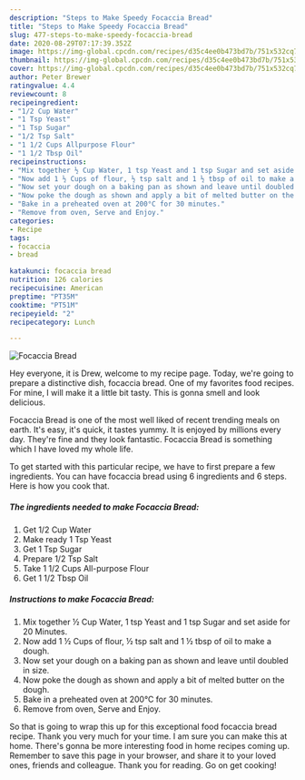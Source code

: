 ```yaml
---
description: "Steps to Make Speedy Focaccia Bread"
title: "Steps to Make Speedy Focaccia Bread"
slug: 477-steps-to-make-speedy-focaccia-bread
date: 2020-08-29T07:17:39.352Z
image: https://img-global.cpcdn.com/recipes/d35c4ee0b473bd7b/751x532cq70/focaccia-bread-recipe-main-photo.jpg
thumbnail: https://img-global.cpcdn.com/recipes/d35c4ee0b473bd7b/751x532cq70/focaccia-bread-recipe-main-photo.jpg
cover: https://img-global.cpcdn.com/recipes/d35c4ee0b473bd7b/751x532cq70/focaccia-bread-recipe-main-photo.jpg
author: Peter Brewer
ratingvalue: 4.4
reviewcount: 8
recipeingredient:
- "1/2 Cup Water"
- "1 Tsp Yeast"
- "1 Tsp Sugar"
- "1/2 Tsp Salt"
- "1 1/2 Cups Allpurpose Flour"
- "1 1/2 Tbsp Oil"
recipeinstructions:
- "Mix together ½ Cup Water, 1 tsp Yeast and 1 tsp Sugar and set aside for 20 Minutes."
- "Now add 1 ½ Cups of flour, ½ tsp salt and 1 ½ tbsp of oil to make a dough."
- "Now set your dough on a baking pan as shown and leave until doubled in size."
- "Now poke the dough as shown and apply a bit of melted butter on the dough."
- "Bake in a preheated oven at 200°C for 30 minutes."
- "Remove from oven, Serve and Enjoy."
categories:
- Recipe
tags:
- focaccia
- bread

katakunci: focaccia bread 
nutrition: 126 calories
recipecuisine: American
preptime: "PT35M"
cooktime: "PT51M"
recipeyield: "2"
recipecategory: Lunch

---
```



![Focaccia Bread](https://img-global.cpcdn.com/recipes/d35c4ee0b473bd7b/751x532cq70/focaccia-bread-recipe-main-photo.jpg)

Hey everyone, it is Drew, welcome to my recipe page. Today, we're going to prepare a distinctive dish, focaccia bread. One of my favorites food recipes. For mine, I will make it a little bit tasty. This is gonna smell and look delicious.

Focaccia Bread is one of the most well liked of recent trending meals on earth. It's easy, it's quick, it tastes yummy. It is enjoyed by millions every day. They're fine and they look fantastic. Focaccia Bread is something which I have loved my whole life.




To get started with this particular recipe, we have to first prepare a few ingredients. You can have focaccia bread using 6 ingredients and 6 steps. Here is how you cook that.

<!--inarticleads1-->

##### The ingredients needed to make Focaccia Bread:

1. Get 1/2 Cup Water
1. Make ready 1 Tsp Yeast
1. Get 1 Tsp Sugar
1. Prepare 1/2 Tsp Salt
1. Take 1 1/2 Cups All-purpose Flour
1. Get 1 1/2 Tbsp Oil




<!--inarticleads2-->

##### Instructions to make Focaccia Bread:

1. Mix together ½ Cup Water, 1 tsp Yeast and 1 tsp Sugar and set aside for 20 Minutes.
1. Now add 1 ½ Cups of flour, ½ tsp salt and 1 ½ tbsp of oil to make a dough.
1. Now set your dough on a baking pan as shown and leave until doubled in size.
1. Now poke the dough as shown and apply a bit of melted butter on the dough.
1. Bake in a preheated oven at 200°C for 30 minutes.
1. Remove from oven, Serve and Enjoy.




So that is going to wrap this up for this exceptional food focaccia bread recipe. Thank you very much for your time. I am sure you can make this at home. There's gonna be more interesting food in home recipes coming up. Remember to save this page in your browser, and share it to your loved ones, friends and colleague. Thank you for reading. Go on get cooking!
